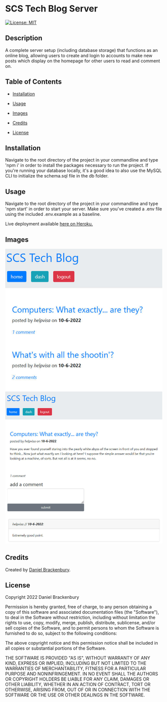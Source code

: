 
# SCS Tech Blog Server
[![License: MIT](https://img.shields.io/badge/License-MIT-yellow.svg)](https://opensource.org/licenses/MIT)

## Description

A complete server setup (including database storage) that functions as an online blog, allowing users to create and login to accounts to make new posts which display on the homepage for other users to read and comment on.

## Table of Contents
- [Installation](#installation)
- [Usage](#usage)
- [Images](#images)

- [Credits](#credits)



- [License](#license)


## Installation

Navigate to the root directory of the project in your commandline and type 'npm i' in order to install the packages necessary to run the project. If you're running your database locally, it's a good idea to also use the MySQL CLI to initialize the schema.sql file in the db folder.


## Usage

Navigate to the root directory of the project in your commandline and type 'npm start' in order to start your server. Make sure you've created a .env file using the included .env.example as a baseline.

Live deployment available [here on Heroku.](https://helpvisa-scs-techblog.herokuapp.com/)


## Images


![Preview of the home page running in a web browser.](./assets/images/home_preview.jpg)
![Preview of a post page running in a web browser.](./assets/images/post_preview.jpg)






## Credits

Created by [Daniel Brackenbury](https://github.com/helpvisa).








## License

Copyright 2022 Daniel Brackenbury

Permission is hereby granted, free of charge, to any person obtaining a copy of this software and associated documentation files (the "Software"), to deal in the Software without restriction, including without limitation the rights to use, copy, modify, merge, publish, distribute, sublicense, and/or sell copies of the Software, and to permit persons to whom the Software is furnished to do so, subject to the following conditions:

The above copyright notice and this permission notice shall be included in all copies or substantial portions of the Software.

THE SOFTWARE IS PROVIDED "AS IS", WITHOUT WARRANTY OF ANY KIND, EXPRESS OR IMPLIED, INCLUDING BUT NOT LIMITED TO THE WARRANTIES OF MERCHANTABILITY, FITNESS FOR A PARTICULAR PURPOSE AND NONINFRINGEMENT. IN NO EVENT SHALL THE AUTHORS OR COPYRIGHT HOLDERS BE LIABLE FOR ANY CLAIM, DAMAGES OR OTHER LIABILITY, WHETHER IN AN ACTION OF CONTRACT, TORT OR OTHERWISE, ARISING FROM, OUT OF OR IN CONNECTION WITH THE SOFTWARE OR THE USE OR OTHER DEALINGS IN THE SOFTWARE.
